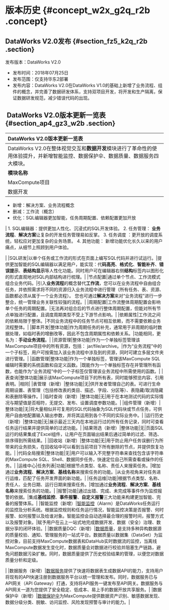 # 版本历史 {#concept_w2x_g2q_r2b .concept}

## DataWorks V2.0发布 {#section_fz5_k2q_r2b .section}

发布版本：DataWorks V2.0

-   发布时间：2018年07月25日
-   发布范围：仅支持华东2部署
-   发布内容：DataWorks V2.0在DataWorks V1.0的基础上新增了业务流程、组件的概念，并完善了数据研发体系，支持双项目开发，将开发和生产隔离，保证数据研发规范，减少错误代码的出现。

##  DataWorks V2.0版本更新一览表 {#section_ap4_gz3_w2b .section}

|DataWorks V2.0版本更新一览表|
|:--------------------|
|DataWorks V2.0在整体视觉交互和**数据开发**模块进行了革命性的使用体验提升，并新增智能监控、数据保护伞、数据质量、数据服务四大模块。|
|**模块名称**|**子模块**|**对比项**|**DataWorks V1.0**|**DataWorks V2.0**|**改进效果**|
|MaxCompute项目|项目管理模式|管理方式|一个 DataWorks项目对应一个MaxCompute项目。|引入“标准模式"概念，一个 DataWorks项目对应两个MaxCompute项目，分别是：开发环境、生产环境（请参见[简单模式和标准模式的区别](../../../../intl.zh-CN/最佳实践/简单模式和标准模式的区别.md#)）|隔离风险，进一步保障生产环境代码稳定性。|
|数据开发|任务开发|整体功能|进行单任务、工作流的代码编写、周期调度配置，完成后可提交运维中心自动调度。| -   更名：数据研发
-   新增：解决方案、业务流程概念
-   删减：工作流（概念）
-   优化：SQL编辑器更加智能，任务周期配置、依赖配置更加开放

 | 1.  SQL编辑器：提供更加人性化、沉浸式的SQL开发体验。
2.  任务管理： **业务流程**、**解决方案**让复杂的开发任务管理易如反掌。
3.  任务调度 ：更开放的调度系统，轻松应对更加复杂的业务场景。
4.  其他功能： 新增功能优化长久以来的用户痛点，从细节上照顾到用户体验。

 |
|SQL研发|以单个任务或工作流的形式在页面上编写SQL代码并进行试运行。|提供更加智能的SQL编辑器以满足用户，能实现：代**码高亮**、**格式化**、**智能补齐**、**错误提示**、**表结构显示**等人性化功能。同时用户可在编辑器右侧**结构**标签内以图形化的形式直观地对SQL内部结构进行梳理。|
|节点配置|通过单个节点、工作流模式组合业务代码。|引入**业务流程**的概念替代**工作流**，您可以在业务流程中自由组合任务，并依照需求将不同的资源归入业务流程中进行管理（所有任务、表、资源、函数都必须从属于一个业务流程）。 您也可通过**解决方案**来对“业务流程”进行一步整合，统一管理业务关联性较强的流程。|
|周期配置|工作流整体周期配置会影响单个任务的周期配置。|无法再对组合后的节点进行整体周期配置，但能对所有节点单独进行配置，且调度周期类型不受上下游节点影响。|
|依赖属性|工作流之间的依赖局限于整体。|不同业务流程中的任务节点可相互依赖，而不需要依赖业务流程整体。|
|脚本开发|整体功能|作为周期任务的补充，通常用于非周期的临时数据处理，如临时表的增删改等，因此不包含周期属性和依赖关系。|功能相同，更名为：**手动业务流程**。|
|资源管理|整体功能|作为一个单独标签管理该MaxCompute项目中的所有资源，包括： jar/file/archive。|作为“业务流程”中的一个子标签，用户可按需加入该业务流程中涉及到的资源，同时可建立多层文件夹进行管理。|
|函数管理|整体功能|作为一个单独标签，管理该MaxCompute SQL编辑时需要的系统函数和自定义函数。|既能作为一个单独标签存在并管理所有函数，也能作为“业务流程”中的一个子标签仅管理该业务流程中所需使用的函数。|
|表查询|整体功能|展示该MaxCompute项目下的所有表，同时能够预览内容、引用表明。|相同|
|表管理（新增）|整体功能|无|供开发者管理自己的表。可进行生命周期设置、表管理（包括修改表的类目、描述、字段、分区等）、表隐藏/取消隐藏和表删除等操作。|
|临时查询（新增）|整体功能|无|用于在本地测试代码的实际情况与期望值是否相符，无提交、发布、设置调度参数功能。|
|组件管理（新增）|整体功能|无|将大量相似并可复用的SQL代码抽象为SQL代码块或节点任务，可供用户自由地配置输入输出参数，并将其运用到各个不同的实际业务中。|
|运行历史（新增）|整体功能|无|展示最近三天内在本地运行过的所有任务记录，同时可查看任务运行结果并提供简单的过滤功能。|
|结果筛选（新增）|整体功能|无|页面SQL运行的结果集成了Excel组件，让用户在页面输出结果后通过简单的过滤、筛选、排序得到所需结果。|
|回收站（新增）|整体功能|无|用于防止用户任务误删行为所带来的业务损失，在回收站中可以看到当前项目下所有删除的节点，并提供恢复功能。|
|代码全局搜索|整体功能|无|用户可以输入不完整字符串来查找包含该字符串的MaxCompute SQL、Shell、数据同步任务，快速定位自己所需查看或操作的任务。|
|运维中心|任务列表|功能|根据节点类型、名称、责任人来搜索任务。|增加通过**业务流程**、**解决方案**、**基线名称**来搜索任务的功能。|从业务视角来对任务进行运维，匹配了任务开发界面的新功能。|
|任务运维|功能|根据节点类型、名称、责任人、业务日期、运行日期来搜索任务。|增加通过**业务流程**、**解决方案**、**基线名称**来搜索任务的功能。|
|报警|功能|通过出错、完成、未完成等事件作为监控报警的依据。|集成**基线监控**、**事件报警**、**自定义报警**三大功能来构建更加智能、完备的报警体系。|
|智能监控（新增）|[智能监控](../../../../intl.zh-CN/使用指南/运维中心/智能监控/智能监控概述.md#)（Alarm）是DataWorks任务运行的监控及分析系统。根据监控规则和任务运行情况，智能监控决策是否报警、何时报警、如何报警以及给谁对象。智能监控会自动选择最合理的报警时间，报警方式以及报警对象。|赋予用户在云上一站式地完成数据开发、数据（安全）治理、数据分享的闭环体验。|
|数据质量DQC（新增）|[数据质量](../../../../intl.zh-CN/使用指南/数据质量/数据质量概述.md#)，是支持多种异构数据源的质量校验、通知、管理服务的一站式平台。数据质量以数据集（DataSet）为监控对象，目前支持MaxCompute数据表和DataHub实时数据流的监控，当离线MaxCompute数据发生变化时，数据质量会对数据进行校验并阻塞生产链路，避免问题数据污染扩散。同时，数据质量提供了历史校验结果的管理，以便您对数据质量分析和定级。

|
|数据服务（新增）|[数据服务](../../../../intl.zh-CN/使用指南/数据服务/数据服务概览.md#)提供了快速将数据表生成数据API的能力，支持用户将现有的API快速注册到数据服务平台以统一管理和发布。同时，数据服务已与API网关（API Gateway）打通，支持将API服务一键发布至API网关。数据服务与API网关一道为您提供了安全稳定、低成本、易上手的数据开放共享服务。|
|数据保护伞（新增）|[数据保护伞](../../../../intl.zh-CN/使用指南/数据保护伞/进入数据保护伞.md#)为MaxCompute提供数据资产识别、敏感数据发现、数据分级分类、脱敏、访问监控、风险发现预警与审计的能力。|

